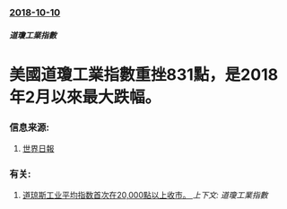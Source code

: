 ### [2018-10-10](/zh/news/2018/10/10/index.md)

##### 道瓊工業指數
# 美國道瓊工業指數重挫831點，是2018年2月以來最大跌幅。 




### 信息来源:

1. [世界日報](https://www.worldjournal.com/5918971/article-%E7%A7%91%E6%8A%80%E8%82%A1%E5%B8%B6%E9%A0%AD%E4%B8%8B%E6%AE%BA-%E9%87%8D%E6%8C%AB831%E9%BB%9E-%E8%B7%8C%E5%B9%852%E6%9C%88%E4%BE%86%E6%9C%80%E5%A4%A7/)

### 有关:

1. [道琼斯工业平均指数首次在20,000點以上收市。 ](/zh/news/2017/01/25/道琼斯工业平均指数首次在20000點以上收市.md) _上下文: 道瓊工業指數_

